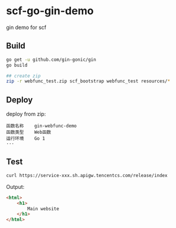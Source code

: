 # scf-go-gin-demo
gin demo for scf


## Build

```bash
go get -u github.com/gin-gonic/gin
go build

## create zip
zip -r webfunc_test.zip scf_bootstrap webfunc_test resources/*
```


## Deploy

deploy from zip:

```
函数名称	gin-webfunc-demo
函数类型	Web函数
运行环境	Go 1
···
```

## Test

```bash
curl https://service-xxx.sh.apigw.tencentcs.com/release/index
```

Output:

```html
<html>
    <h1>
        Main website
    </h1>
</html>
```
